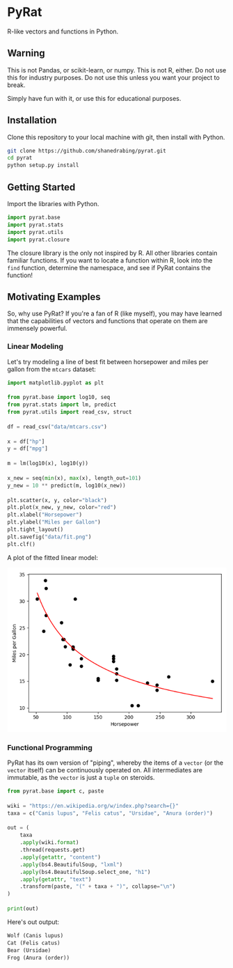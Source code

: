 # PyRat

R-like vectors and functions in Python.

## Warning

This is not Pandas, or scikit-learn, or numpy. This is not R, either. Do not
use this for industry purposes. Do not use this unless you want your project to
break.

Simply have fun with it, or use this for educational purposes.

## Installation

Clone this repository to your local machine with git, then install with Python.

```bash
git clone https://github.com/shanedrabing/pyrat.git
cd pyrat
python setup.py install
```

## Getting Started

Import the libraries with Python.

```python
import pyrat.base
import pyrat.stats
import pyrat.utils
import pyrat.closure
```

The closure library is the only not inspired by R. All other libraries contain
familiar functions. If you want to locate a function within R, look into the
`find` function, determine the namespace, and see if PyRat contains the
function!

## Motivating Examples

So, why use PyRat? If you're a fan of R (like myself), you may have learned
that the capabilities of vectors and functions that operate on them are
immensely powerful.

### Linear Modeling

Let's try modeling a line of best fit between horsepower and miles per gallon
from the `mtcars` dataset:

```python
import matplotlib.pyplot as plt

from pyrat.base import log10, seq
from pyrat.stats import lm, predict
from pyrat.utils import read_csv, struct

df = read_csv("data/mtcars.csv")

x = df["hp"]
y = df["mpg"]

m = lm(log10(x), log10(y))

x_new = seq(min(x), max(x), length_out=101)
y_new = 10 ** predict(m, log10(x_new))

plt.scatter(x, y, color="black")
plt.plot(x_new, y_new, color="red")
plt.xlabel("Horsepower")
plt.ylabel("Miles per Gallon")
plt.tight_layout()
plt.savefig("data/fit.png")
plt.clf()
```

A plot of the fitted linear model:

![data/fit.png](data/fit.png)

### Functional Programming

PyRat has its own version of "piping", whereby the items of a `vector` (or the
`vector` itself) can be continuously operated on. All intermediates are
immutable, as the `vector` is just a `tuple` on steroids.

```python
from pyrat.base import c, paste

wiki = "https://en.wikipedia.org/w/index.php?search={}"
taxa = c("Canis lupus", "Felis catus", "Ursidae", "Anura (order)")

out = (
    taxa
    .apply(wiki.format)
    .thread(requests.get)
    .apply(getattr, "content")
    .apply(bs4.BeautifulSoup, "lxml")
    .apply(bs4.BeautifulSoup.select_one, "h1")
    .apply(getattr, "text")
    .transform(paste, "(" + taxa + ")", collapse="\n")
)

print(out)
```

Here's out output:

```txt
Wolf (Canis lupus)
Cat (Felis catus)
Bear (Ursidae)
Frog (Anura (order))
```
